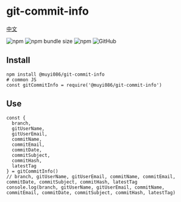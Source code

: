 # git-commit-info

[中文](https://github.com/MuYi086/npm_package/blob/master/git-commit-info/README-CN.md '中文')

![npm](https://img.shields.io/npm/v/@muyi086/git-commit-info) ![npm bundle size](https://img.shields.io/bundlephobia/min/@muyi086/git-commit-info) ![npm](https://img.shields.io/npm/dt/@muyi086/git-commit-info) ![GitHub](https://img.shields.io/github/license/MuYi086/npm_package)

## Install
```SHELL
npm install @muyi086/git-commit-info
# common JS
const gitCommitInfo = require('@muyi086/git-commit-info')
```

## Use
```JS
const { 
  branch,
  gitUserName,
  gitUserEmail,
  commitName,
  commitEmail,
  commitDate,
  commitSubject,
  commitHash,
  latestTag
} = gitCommitInfo()
// branch, gitUserName, gitUserEmail, commitName, commitEmail, commitDate, commitSubject, commitHash, latestTag
console.log(branch, gitUserName, gitUserEmail, commitName, commitEmail, commitDate, commitSubject, commitHash, latestTag)
```